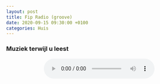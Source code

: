```yaml
---
layout: post
title: Fip Radio (groove)
date: 2020-09-15 09:30:00 +0100
categories: Huis
---
```


### Muziek terwijl u leest

<div align="center"><audio controls src="https://direct.fipradio.fr/live/fip-webradio3.mp3" autoplay><p>No Audio</p></audio></div>
